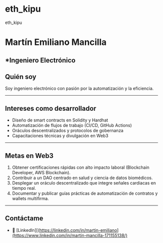 # eth_kipu
eth_kipu
# Martín Emiliano Mancilla  
*Ingeniero Electrónico 
---

## Quién soy  
Soy ingeniero electrónico con pasión por la automatización y la eficiencia. 

---

## Intereses como desarrollador  
- Diseño de smart contracts en Solidity y Hardhat  
- Automatización de flujos de trabajo (CI/CD, GitHub Actions) 
- Oráculos descentralizados y protocolos de gobernanza  
- Capacitaciones técnicas y divulgación en Web3

---

## Metas en Web3  
1. Obtener certificaciones rápidas con alto impacto laboral (Blockchain Developer, AWS Blockchain).  
2. Contribuir a un DAO centrado en salud y ciencia de datos biomédicos.  
3. Desplegar un oráculo descentralizado que integre señales cardiacas en tiempo real.  
4. Documentar y publicar guías prácticas de automatización de contratos y wallets multifirma.

---

## Contáctame  
- 🔗 [LinkedIn][(https://linkedin.com/in/martin-emiliano](https://www.linkedin.com/in/martin-mancilla-171155138/)

